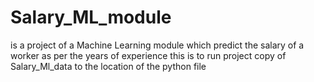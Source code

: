# Salary_ML_module
is a project of a Machine Learning module which predict the salary of a worker as per the years of experience
this is to run project copy of Salary_Ml_data to the location of the python file
